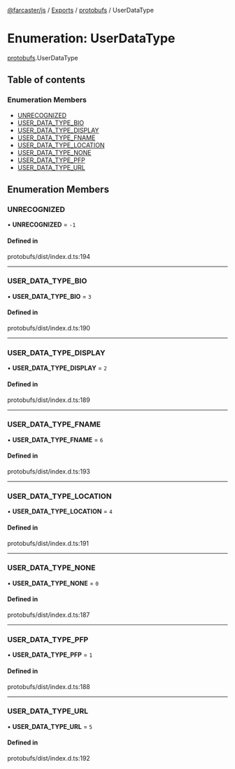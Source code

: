 [@farcaster/js](../README.md) / [Exports](../modules.md) / [protobufs](../modules/protobufs.md) / UserDataType

# Enumeration: UserDataType

[protobufs](../modules/protobufs.md).UserDataType

## Table of contents

### Enumeration Members

- [UNRECOGNIZED](protobufs.UserDataType.md#unrecognized)
- [USER\_DATA\_TYPE\_BIO](protobufs.UserDataType.md#user_data_type_bio)
- [USER\_DATA\_TYPE\_DISPLAY](protobufs.UserDataType.md#user_data_type_display)
- [USER\_DATA\_TYPE\_FNAME](protobufs.UserDataType.md#user_data_type_fname)
- [USER\_DATA\_TYPE\_LOCATION](protobufs.UserDataType.md#user_data_type_location)
- [USER\_DATA\_TYPE\_NONE](protobufs.UserDataType.md#user_data_type_none)
- [USER\_DATA\_TYPE\_PFP](protobufs.UserDataType.md#user_data_type_pfp)
- [USER\_DATA\_TYPE\_URL](protobufs.UserDataType.md#user_data_type_url)

## Enumeration Members

### UNRECOGNIZED

• **UNRECOGNIZED** = ``-1``

#### Defined in

protobufs/dist/index.d.ts:194

___

### USER\_DATA\_TYPE\_BIO

• **USER\_DATA\_TYPE\_BIO** = ``3``

#### Defined in

protobufs/dist/index.d.ts:190

___

### USER\_DATA\_TYPE\_DISPLAY

• **USER\_DATA\_TYPE\_DISPLAY** = ``2``

#### Defined in

protobufs/dist/index.d.ts:189

___

### USER\_DATA\_TYPE\_FNAME

• **USER\_DATA\_TYPE\_FNAME** = ``6``

#### Defined in

protobufs/dist/index.d.ts:193

___

### USER\_DATA\_TYPE\_LOCATION

• **USER\_DATA\_TYPE\_LOCATION** = ``4``

#### Defined in

protobufs/dist/index.d.ts:191

___

### USER\_DATA\_TYPE\_NONE

• **USER\_DATA\_TYPE\_NONE** = ``0``

#### Defined in

protobufs/dist/index.d.ts:187

___

### USER\_DATA\_TYPE\_PFP

• **USER\_DATA\_TYPE\_PFP** = ``1``

#### Defined in

protobufs/dist/index.d.ts:188

___

### USER\_DATA\_TYPE\_URL

• **USER\_DATA\_TYPE\_URL** = ``5``

#### Defined in

protobufs/dist/index.d.ts:192
